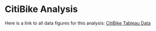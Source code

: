 # CitiBike Analysis

Here is a link to all data figures for this analysis:
[CitiBike Tableau Data](https://public.tableau.com/app/profile/michael.marone/viz/CitiBike_Challenge_16647958945100/Story1?publish=yes)

